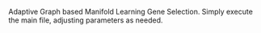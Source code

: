 Adaptive Graph based Manifold Learning Gene Selection. 
Simply execute the main file, adjusting parameters as needed.

